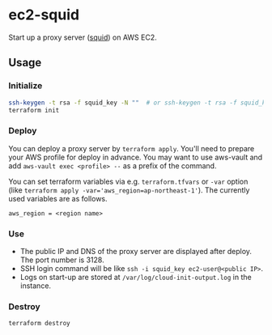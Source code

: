 # ec2-squid

Start up a proxy server ([squid](https://github.com/squid-cache/squid)) on AWS EC2.

## Usage

### Initialize

```bash
ssh-keygen -t rsa -f squid_key -N ""  # or ssh-keygen -t rsa -f squid_key -N '""' in PowerShell
terraform init
```

### Deploy

You can deploy a proxy server by `terraform apply`. You'll need to prepare your AWS profile for deploy in advance. You may want to use aws-vault and add `aws-vault exec <profile> --` as a prefix of the command.

You can set terraform variables via e.g. `terraform.tfvars` or `-var` option (like `terraform apply -var='aws_region=ap-northeast-1'`). The currently used variables are as follows.

```
aws_region = <region name>
```

### Use

- The public IP and DNS of the proxy server are displayed after deploy. The port number is 3128.
- SSH login command will be like `ssh -i squid_key ec2-user@<public IP>`.
- Logs on start-up are stored at `/var/log/cloud-init-output.log` in the instance.

### Destroy

```bash
terraform destroy
```
